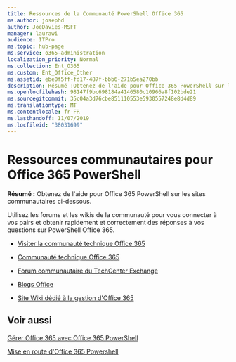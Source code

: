 ```yaml
---
title: Ressources de la Communauté PowerShell Office 365
ms.author: josephd
author: JoeDavies-MSFT
manager: laurawi
audience: ITPro
ms.topic: hub-page
ms.service: o365-administration
localization_priority: Normal
ms.collection: Ent_O365
ms.custom: Ent_Office_Other
ms.assetid: ebe0f5ff-fd17-487f-bbb6-271b5ea270bb
description: Résumé :Obtenez de l'aide pour Office 365 PowerShell sur les sites communautaires ci-dessous.
ms.openlocfilehash: 98147f9bc698184a4146580c10966a8f102bde21
ms.sourcegitcommit: 35c04a3d76cbe851110553e5930557248e8d4d89
ms.translationtype: MT
ms.contentlocale: fr-FR
ms.lasthandoff: 11/07/2019
ms.locfileid: "38031699"
---
```

# <a name="office-365-powershell-community-resources"></a>Ressources communautaires pour Office 365 PowerShell

 **Résumé :** Obtenez de l'aide pour Office 365 PowerShell sur les sites communautaires ci-dessous.
  
Utilisez les forums et les wikis de la communauté pour vous connecter à vos pairs et obtenir rapidement et correctement des réponses à vos questions sur PowerShell Office 365. 
  
- [Visiter la communauté technique Office 365](https://techcommunity.microsoft.com/t5/Office-365/ct-p/Office365)
    
- [Communauté technique Office 365](https://techcommunity.microsoft.com/t5/Office-365/ct-p/Office365)
    
- [Forum communautaire du TechCenter Exchange](https://social.technet.microsoft.com/Forums/exchange/home?forum=exchangesvrgeneral)
    
- [Blogs Office](https://blogs.office.com/)
    
- [Site Wiki dédié à la gestion d'Office 365](https://community.office365.com/w/manage/default.aspx)
    
## <a name="see-also"></a>Voir aussi

#### 

[Gérer Office 365 avec Office 365 PowerShell](manage-office-365-with-office-365-powershell.md)
  
[Mise en route d'Office 365 Powershell](getting-started-with-office-365-powershell.md)

